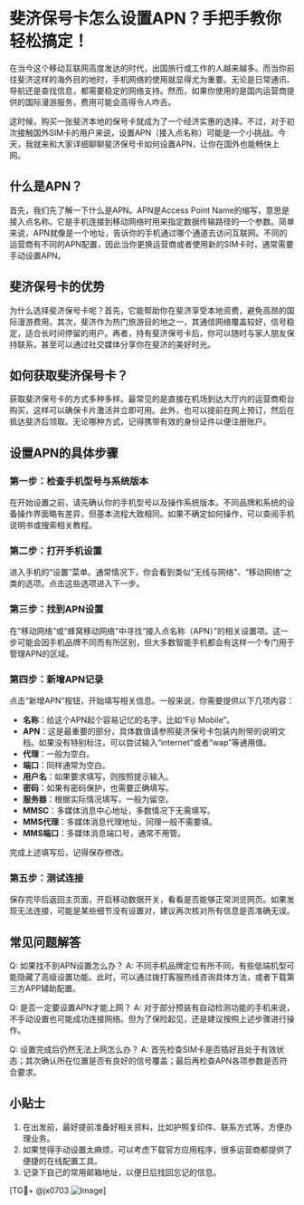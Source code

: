 # 斐济保号卡怎么设置APN？手把手教你轻松搞定！

在当今这个移动互联网高度发达的时代，出国旅行或工作的人越来越多。而当你前往斐济这样的海外目的地时，手机网络的使用就显得尤为重要。无论是日常通讯、导航还是查找信息，都需要稳定的网络支持。然而，如果你使用的是国内运营商提供的国际漫游服务，费用可能会高得令人咋舌。

这时候，购买一张斐济本地的保号卡就成为了一个经济实惠的选择。不过，对于初次接触国外SIM卡的用户来说，设置APN（接入点名称）可能是一个小挑战。今天，我就来和大家详细聊聊斐济保号卡如何设置APN，让你在国外也能畅快上网。

## 什么是APN？

首先，我们先了解一下什么是APN。APN是Access Point Name的缩写，意思是接入点名称。它是手机连接到移动网络时用来指定数据传输路径的一个参数。简单来说，APN就像是一个地址，告诉你的手机通过哪个通道去访问互联网。不同的运营商有不同的APN配置，因此当你更换运营商或者使用新的SIM卡时，通常需要手动设置APN。

## 斐济保号卡的优势

为什么选择斐济保号卡呢？首先，它能帮助你在斐济享受本地资费，避免高昂的国际漫游费用。其次，斐济作为热门旅游目的地之一，其通信网络覆盖较好，信号稳定，适合长时间停留的用户。再者，持有斐济保号卡后，你可以随时与家人朋友保持联系，甚至可以通过社交媒体分享你在斐济的美好时光。

## 如何获取斐济保号卡？

获取斐济保号卡的方式多种多样。最常见的是直接在机场到达大厅内的运营商柜台购买，这样可以确保卡片激活并立即可用。此外，也可以提前在网上预订，然后在抵达斐济后领取。无论哪种方式，记得携带有效的身份证件以便注册账户。

## 设置APN的具体步骤

### 第一步：检查手机型号与系统版本

在开始设置之前，请先确认你的手机型号以及操作系统版本。不同品牌和系统的设备操作界面略有差异，但基本流程大致相同。如果不确定如何操作，可以查阅手机说明书或搜索相关教程。

### 第二步：打开手机设置

进入手机的“设置”菜单。通常情况下，你会看到类似“无线与网络”、“移动网络”之类的选项。点击这些选项进入下一步。

### 第三步：找到APN设置

在“移动网络”或“蜂窝移动网络”中寻找“接入点名称（APN）”的相关设置项。这一步可能会因手机品牌不同而有所区别，但大多数智能手机都会有这样一个专门用于管理APN的区域。

### 第四步：新增APN记录

点击“新增APN”按钮，开始填写相关信息。一般来说，你需要提供以下几项内容：

- **名称**：给这个APN起个容易记忆的名字，比如“Fiji Mobile”。
- **APN**：这是最重要的部分，具体数值请参照斐济保号卡包装内附带的说明文档。如果没有特别标注，可以尝试输入“internet”或者“wap”等通用值。
- **代理**：一般为空白。
- **端口**：同样通常为空白。
- **用户名**：如果要求填写，则按照提示输入。
- **密码**：如果有密码保护，也需要正确填写。
- **服务器**：根据实际情况填写，一般为留空。
- **MMSC**：多媒体消息中心地址，多数情况下无需填写。
- **MMS代理**：多媒体消息代理地址，同理一般不需要填。
- **MMS端口**：多媒体消息端口号，通常不用管。

完成上述填写后，记得保存修改。

### 第五步：测试连接

保存完毕后返回主页面，开启移动数据开关，看看是否能够正常浏览网页。如果发现无法连接，可能是某些细节没有设置对，建议再次核对所有信息是否准确无误。

## 常见问题解答

Q: 如果找不到APN设置怎么办？
A: 不同手机品牌定位有所不同，有些低端机型可能隐藏了高级设置功能。此时，可以通过拨打客服热线咨询具体方法，或者下载第三方APP辅助配置。

Q: 是否一定要设置APN才能上网？
A: 对于部分预装有自动检测功能的手机来说，不手动设置也可能成功连接网络。但为了保险起见，还是建议按照上述步骤进行操作。

Q: 设置完成后仍然无法上网怎么办？
A: 首先检查SIM卡是否插好且处于有效状态；其次确认所在位置是否有良好的信号覆盖；最后再检查APN各项参数是否符合要求。

## 小贴士

1. 在出发前，最好提前准备好相关资料，比如护照复印件、联系方式等，方便办理业务。
2. 如果觉得手动设置太麻烦，可以考虑下载官方应用程序，很多运营商都提供了便捷的在线配置工具。
3. 记录下自己的常用邮箱地址，以便日后找回忘记的信息。

[TG💪+ @jx0703 ![Image](https://github.com/user-attachments/assets/dbca1d08-cadb-493c-b0ec-ad6f7a83f270)]